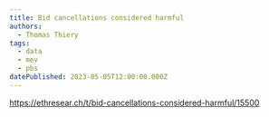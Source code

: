 ```yaml
---
title: Bid cancellations considered harmful
authors:
  - Thomas Thiery
tags:
  - data
  - mev
  - pbs
datePublished: 2023-05-05T12:00:00.000Z
---
```


<https://ethresear.ch/t/bid-cancellations-considered-harmful/15500>
